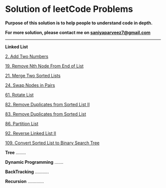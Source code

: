 # Solution of leetCode Problems

**Purpose of this solution is to help people to understand code in depth.**

**For more solution, please contact me on saniyaparveez7@gmail.com**

________________________________________________________________________________

**Linked List**

[2. Add Two Numbers](https://github.com/saniyaparveez/leetCodeSolution/blob/main/LinkedList/addTwoNumbers.py)

[19. Remove Nth Node From End of List](https://github.com/saniyaparveez/leetCodeSolution/blob/main/LinkedList/removeNthFromEnd.py)

[21. Merge Two Sorted Lists](https://github.com/saniyaparveez/leetCodeSolution/blob/main/LinkedList/removeNthFromEnd.py)

[24. Swap Nodes in Pairs](https://github.com/saniyaparveez/leetCodeSolution/blob/main/LinkedList/swapNodesInPairs.py)

[61. Rotate List](https://github.com/saniyaparveez/leetCodeSolution/blob/main/LinkedList/rotateList.py)

[82. Remove Duplicates from Sorted List II](https://github.com/saniyaparveez/leetCodeSolution/blob/main/LinkedList/removeDuplicatesfromSortedListII.py)

[83. Remove Duplicates from Sorted List](https://github.com/saniyaparveez/leetCodeSolution/blob/main/LinkedList/removeDuplicatesFromSortedList.py)

[86. Partition List](https://github.com/saniyaparveez/leetCodeSolution/blob/main/LinkedList/partitionList.py)

[92. Reverse Linked List II](https://github.com/saniyaparveez/leetCodeSolution/blob/main/LinkedList/reverseLinkedListII.py)

[109. Convert Sorted List to Binary Search Tree](https://github.com/saniyaparveez/leetCodeSolution/blob/main/LinkedList/convertSortedListToBinaryTree.py)

**Tree**
........

**Dynamic Programming**
.......

**BackTracking**
...........

**Recursion**
.............

